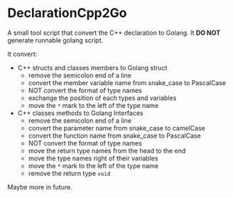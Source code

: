 # DeclarationCpp2Go
A small tool script that convert the C++ declaration to Golang. It **DO NOT** generate runnable golang script. 

It convert: 
- C++ structs and classes members to Golang struct
  - remove the semicolon end of a line
  - convert the member variable name from snake_case to PascalCase
  - NOT convert the format of type names
  - exchange the position of each types and variables
  - move the `*` mark to the left of the type name
- C++ classes methods to Golang Interfaces
  - remove the semicolon end of a line
  - convert the parameter name from snake_case to camelCase
  - convert the function name from snake_case to PascalCase
  - NOT convert the format of type names
  - move the return type names from the head to the end
  - move the type names right of their variables
  - move the `*` mark to the left of the type name
  - remove the return type `void`

Maybe more in future.
